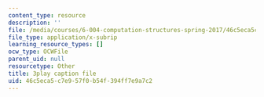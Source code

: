 ```yaml
---
content_type: resource
description: ''
file: /media/courses/6-004-computation-structures-spring-2017/46c5eca5c7e957f0b54f394ff7e9a7c2_YOABS3tTHVc.vtt
file_type: application/x-subrip
learning_resource_types: []
ocw_type: OCWFile
parent_uid: null
resourcetype: Other
title: 3play caption file
uid: 46c5eca5-c7e9-57f0-b54f-394ff7e9a7c2
---
```

